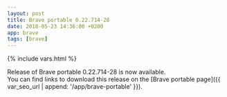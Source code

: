 ```yaml
---
layout: post
title: Brave portable 0.22.714-28
date: 2018-05-23 14:36:00 +0200
app: brave
tags: [brave]
---
```

{% include vars.html %}

Release of Brave portable 0.22.714-28 is now available.<br />
You can find links to download this release on the [Brave portable page]({{ var_seo_url | append: '/app/brave-portable' }}).